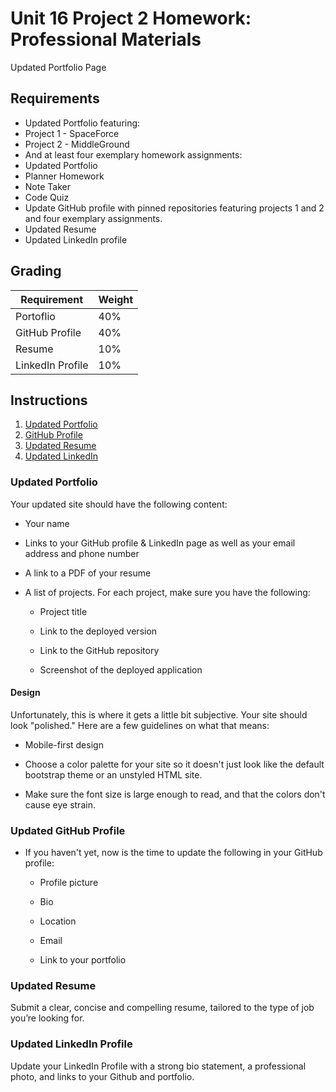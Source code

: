 # Unit 16 Project 2 Homework: Professional Materials
Updated Portfolio Page

## Requirements
* Updated Portfolio featuring: 
 * Project 1 - SpaceForce 
 * Project 2 - MiddleGround 
* And at least four exemplary homework assignments:
 * Updated Portfolio
 * Planner Homework
 * Note Taker
 * Code Quiz
* Update GitHub profile with pinned repositories featuring projects 1 and 2 and four exemplary assignments. 
* Updated Resume
* Updated LinkedIn profile


## Grading

| Requirement      | Weight |
|---               |---     |
| Portoflio        | 40%    |
| GitHub Profile   | 40%    |
| Resume           | 10%    |
| LinkedIn Profile | 10%    |


## Instructions

1. [Updated Portfolio](#https://donnaxnguyen.github.io/updated-portfolio/)
2. [GitHub Profile](#https://github.com/donnaxnguyen)
3. [Updated Resume](#https://github.com/donnaxnguyen/updated-portfolio/blob/master/assets/Resume.pdf)
4. [Updated LinkedIn](#https://www.linkedin.com/in/donna-nguyen01/)

### Updated Portfolio

Your updated site should have the following content:

* Your name

* Links to your GitHub profile & LinkedIn page as well as your email address and phone number

* A link to a PDF of your resume

* A list of projects. For each project, make sure you have the following:

  * Project title

  * Link to the deployed version

  * Link to the GitHub repository

  * Screenshot of the deployed application


#### Design

Unfortunately, this is where it gets a little bit subjective. Your site should look
"polished." Here are a few guidelines on what that means:

* Mobile-first design

* Choose a color palette for your site so it doesn't just look like
the default bootstrap theme or an unstyled HTML site.

* Make sure the font size is large enough to read, and that the colors don't cause eye strain.


### Updated GitHub Profile 

* If you haven't yet, now is the time to update the following in your GitHub profile: 

    * Profile picture

    * Bio

    * Location

    * Email

    * Link to your portfolio



### Updated Resume 

Submit a clear, concise and compelling resume, tailored to the type of job you’re looking for.


### Updated LinkedIn Profile 

Update your LinkedIn Profile with a strong bio statement, a professional photo, and links to your Github and portfolio.
